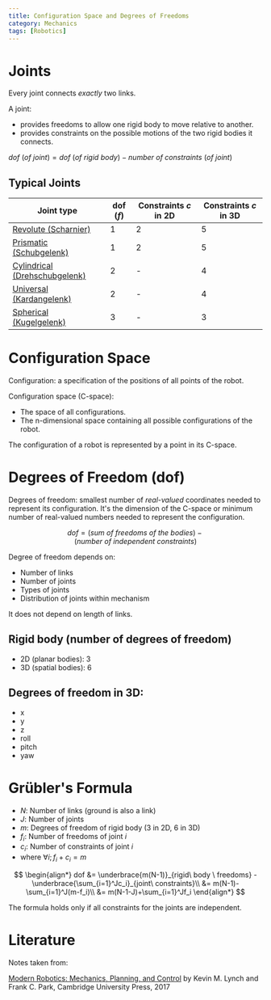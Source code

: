 ```yaml
---
title: Configuration Space and Degrees of Freedoms
category: Mechanics
tags: [Robotics]
---
```




# Joints

Every joint connects *exactly* two links.

A joint:

- provides freedoms to allow one rigid body to move relative to another.
- provides constraints on the possible motions of the two rigid bodies it connects.

$dof\ (of\ joint) = dof\ (of\ rigid\ body) - number\ of\ constraints\ (of\ joint)$


## Typical Joints

| Joint type                                                                | dof ($f$) | Constraints $c$ in 2D | Constraints $c$ in 3D |
|---------------------------------------------------------------------------|-----------|-----------------------|-----------------------|
| [Revolute (Scharnier)](https://en.wikipedia.org/wiki/Revolute_joint)      |        1  |           2           |           5           |
| [Prismatic (Schubgelenk)](https://en.wikipedia.org/wiki/Prismatic_joint)  |        1  |           2           |           5           |
| [Cylindrical (Drehschubgelenk)](https://en.wikipedia.org/wiki/Cylindrical_joint) |  2 |           -           |           4           |
| [Universal (Kardangelenk)](https://en.wikipedia.org/wiki/Universal_joint) |        2  |           -           |           4           |
| [Spherical (Kugelgelenk)](https://en.wikipedia.org/wiki/Ball_joint)       |        3  |           -           |           3           |



# Configuration Space

Configuration: a specification of the positions of all points of the robot.

Configuration space (C-space):

- The space of all configurations.
- The n-dimensional space containing all possible configurations of the robot.

The configuration of a robot is represented by a point in its C-space.


# Degrees of Freedom (dof)

Degrees of freedom: smallest number of *real-valued* coordinates needed to represent its configuration.
It's the dimension of the C-space or minimum number of real-valued numbers needed to represent the configuration.


$$
dof = (sum\ of\ freedoms\ of\ the\ bodies) - (number\ of\ independent\ constraints)
$$

Degree of freedom depends on:

- Number of links
- Number of joints
- Types of joints
- Distribution of joints within mechanism

It does not depend on length of links.




## Rigid body (number of degrees of freedom)

- 2D (planar bodies): 3
- 3D (spatial bodies): 6


## Degrees of freedom in 3D:

- x
- y
- z
- roll
- pitch
- yaw



# Grübler's Formula

- $N$: Number of links (ground is also a link)
- $J$: Number of joints
- $m$: Degrees of freedom of rigid body (3 in 2D, 6 in 3D)
- $f_i$: Number of freedoms of joint $i$
- $c_i$: Number of constraints of joint $i$
- where $\forall i;f_i + c_i = m$


$$
\begin{align*}
dof &= \underbrace{m(N-1)}_{rigid\ body \ freedoms} - \underbrace{\sum_{i=1}^Jc_i}_{joint\ constraints}\\ 
 &= m(N-1)-\sum_{i=1}^J(m-f_i)\\ 
 &= m(N-1-J)+\sum_{i=1}^Jf_i
\end{align*}
$$

The formula holds only if all constraints for the joints are independent.

# Literature

Notes taken from:

[Modern Robotics: Mechanics, Planning, and Control](http://hades.mech.northwestern.edu/index.php/Modern_Robotics) by Kevin M. Lynch and Frank C. Park, Cambridge University Press, 2017
